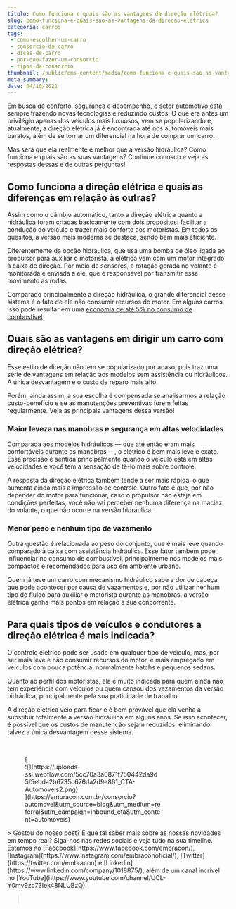 ```yaml
---
titulo: Como funciona e quais são as vantagens da direção elétrica?
slug: como-funciona-e-quais-sao-as-vantagens-da-direcao-eletrica
categoria: carros
tags:
 - como-escolher-um-carro
 - consorcio-de-carro
 - dicas-de-carro
 - por-que-fazer-um-consorcio
 - tipos-de-consorcio
thumbnail: /public/cms-content/media/como-funciona-e-quais-sao-as-vantagens-da-direcao-eletrica.jpg
meta_summary: 
date: 04/10/2021
---
```

Em busca de conforto, segurança e desempenho, o setor automotivo está sempre trazendo novas tecnologias e reduzindo custos. O que era antes um privilégio apenas dos veículos mais luxuosos, vem se popularizando e, atualmente, a direção elétrica já é encontrada até nos automóveis mais baratos, além de se tornar um diferencial na hora de comprar um carro.

Mas será que ela realmente é melhor que a versão hidráulica? Como funciona e quais são as suas vantagens? Continue conosco e veja as respostas dessas e de outras perguntas!

Como funciona a direção elétrica e quais as diferenças em relação às outras?
----------------------------------------------------------------------------

Assim como o câmbio automático, tanto a direção elétrica quanto a hidráulica foram criadas basicamente com dois propósitos: facilitar a condução do veículo e trazer mais conforto aos motoristas. Em todos os quesitos, a versão mais moderna se destaca, sendo bem mais eficiente.

Diferentemente da opção hidráulica, que usa uma bomba de óleo ligada ao propulsor para auxiliar o motorista, a elétrica vem com um motor integrado à caixa de direção. Por meio de sensores, a rotação gerada no volante é monitorada e enviada a ele, que é responsável por transmitir esse movimento as rodas.

Comparado principalmente a direção hidráulica, o grande diferencial desse sistema é o fato de ele não consumir recursos do motor. Em alguns carros, isso pode resultar em uma [economia de até 5% no consumo de combustível](https://www.terra.com.br/economia/carros-motos/meu-automovel/direcao-eletrica-diminui-consumo-de-combustivel-entenda,185500ec11a91410VgnVCM10000098cceb0aRCRD.html).

Quais são as vantagens em dirigir um carro com direção elétrica?
----------------------------------------------------------------

Esse estilo de direção não tem se popularizado por acaso, pois traz uma série de vantagens em relação aos modelos sem assistência ou hidráulicos. A única desvantagem é o custo de reparo mais alto.

Porém, ainda assim, a sua escolha é compensada se analisarmos a relação custo-benefício e se as manutenções preventivas forem feitas regularmente. Veja as principais vantagens dessa versão!

### Maior leveza nas manobras e segurança em altas velocidades

Comparada aos modelos hidráulicos — que até então eram mais confortáveis durante as manobras —, o elétrico é bem mais leve e exato. Essa precisão é sentida principalmente quando o veículo está em altas velocidades e você tem a sensação de tê-lo mais sobre controle.

A resposta da direção elétrica também tende a ser mais rápida, o que aumenta ainda mais a impressão de controle. Outro fato é que, por não depender do motor para funcionar, caso o propulsor não esteja em condições perfeitas, você não vai perceber nenhuma diferença na maciez do volante, o que não ocorre na versão hidráulica.

### Menor peso e nenhum tipo de vazamento

Outra questão é relacionada ao peso do conjunto, que é mais leve quando comparado à caixa com assistência hidráulica. Esse fator também pode influenciar no consumo de combustível, principalmente nos modelos mais compactos e recomendados para uso em ambiente urbano.

Quem já teve um carro com mecanismo hidráulico sabe a dor de cabeça que pode acontecer por causa de vazamentos e, por não utilizar nenhum tipo de fluido para auxiliar o motorista durante as manobras, a versão elétrica ganha mais pontos em relação à sua concorrente.

Para quais tipos de veículos e condutores a direção elétrica é mais indicada?
-----------------------------------------------------------------------------

O controle elétrico pode ser usado em qualquer tipo de veículo, mas, por ser mais leve e não consumir recursos do motor, é mais empregado em veículos com pouca potência, normalmente hatchs e pequenos sedans.

Quanto ao perfil dos motoristas, ela é muito indicada para quem ainda não tem experiência com veículos ou quem cansou dos vazamentos da versão hidráulica, principalmente pela sua praticidade de trabalho.

A direção elétrica veio para ficar e é bem provável que ela venha a substituir totalmente a versão hidráulica em alguns anos. Se isso acontecer, é possível que os custos de manutenção sejam reduzidos, eliminando talvez a única desvantagem desse sistema.

‍

<figure class="w-richtext-figure-type-image w-richtext-align-center" style="max-width:310px">[<div>![](https://uploads-ssl.webflow.com/5cc70a3a0871f750442da9d5/5ebda2b6735c676da2d9e861_CTA-Automoveis2.png)</div>](https://embracon.com.br/consorcio?automovel&utm_source=blog&utm_medium=referral&utm_campaign=inbound_cta&utm_content=automoveis)</figure>> Gostou do nosso post? E que tal saber mais sobre as nossas novidades em tempo real? Siga-nos nas redes sociais e veja tudo na sua timeline. Estamos no [Facebook](https://www.facebook.com/embracon/), [Instagram](https://www.instagram.com/embraconoficial/), [Twitter](https://twitter.com/embracon) e [LinkedIn](https://www.linkedin.com/company/1018875/), além de um canal incrível no [YouTube](https://www.youtube.com/channel/UCL-Y0mv9zc73Iek48NLUBzQ).

> ‍
